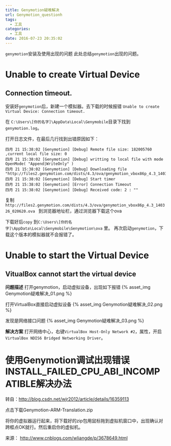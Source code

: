 ```yaml
---
title: Genymotion疑难解决
url: Genymotion_questionh
tags:
  - 工具
categories:
  - 工具
date: 2016-07-23 20:35:02
---
```

`genymotion`安装及使用出现的问题
此处总结`genymotion`出现的问题。
<!-- more -->

# Unable to create Virtual Device

## Connection timeout.
安装好`genymotion`后，新建一个模拟器。去下载的时候报错
`Unable to create Virtual Device: Connection timeout.`

在 `C:\Users\[你的名字]\AppData\Local\Genymobile`目录下找到 `genymotion.log`。

打开日志文件，在最后几行找到出错原因如下：
```text
四月 21 15:38:02 [Genymotion] [Debug] Remote file size: 182005760 ,current local file size: 0 
四月 21 15:38:02 [Genymotion] [Debug] writting to local file with mode OpenMode( "Append|WriteOnly" ) 
四月 21 15:38:02 [Genymotion] [Debug] Downloading file  "http://files2.genymotion.com/dists/4.3/ova/genymotion_vbox86p_4.3_140326_020620.ova" 
四月 21 15:38:02 [Genymotion] [Debug] Start timer 
四月 21 15:38:02 [Genymotion] [Error] Connection Timeout 
四月 21 15:38:02 [Genymotion] [Debug] Received code: 2 : "" 
```
复制`http://files2.genymotion.com/dists/4.3/ova/genymotion_vbox86p_4.3_140326_020620.ova `
到浏览器地址栏，通过浏览器下载这个ova

下载好后`copy` 到`C:\Users\[你的名字]\AppData\Local\Genymobile\Genymotion\ova` 里。
再次启动`genymotion`，下载这个版本的模拟器就不会报错了。

# Unable to start the Virtual Device
## VitualBox cannot start the virtual device
**问题描述**
打开genymotion，启动虚拟设备，出现如下报错
{% asset_img Genymotion疑难解决_01.png %}

打开VirtualBox直接启动虚拟设备
{% asset_img Genymotion疑难解决_02.png %}

发现是网络接口问题
{% asset_img Genymotion疑难解决_03.png %}

**解决方案**
打开网络中心，右键`VirtualBox Host-Only Network #2`，属性，开启`VirtualBox NDIS6 Bridged Networking Driver`。

 
 
# 使用Genymotion调试出现错误INSTALL_FAILED_CPU_ABI_INCOMPATIBLE解决办法

转自：http://blog.csdn.net/wjr2012/article/details/16359113

点击下载Genymotion-ARM-Translation.zip

将你的虚拟器运行起来，将下载好的zip包用鼠标拖到虚拟机窗口中，出现确认对跨框点OK就行。然后重启你的虚拟机。


来源： http://www.cnblogs.com/wliangde/p/3678649.html

